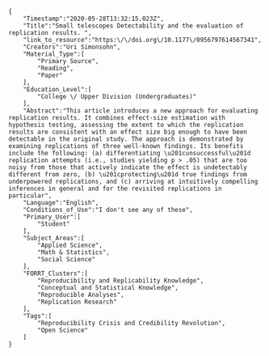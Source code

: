 
    {
        "Timestamp":"2020-05-28T13:32:15.023Z",
        "Title":"Small telescopes Detectability and the evaluation of replication results. ",
        "link_to_resource":"https:\/\/doi.org\/10.1177\/0956797614567341",
        "Creators":"Uri Simonsohn",
        "Material_Type":[
            "Primary Source",
            "Reading",
            "Paper"
        ],
        "Education_Level":[
            "College \/ Upper Division (Undergraduates)"
        ],
        "Abstract":"This article introduces a new approach for evaluating replication results. It combines effect-size estimation with hypothesis testing, assessing the extent to which the replication results are consistent with an effect size big enough to have been detectable in the original study. The approach is demonstrated by examining replications of three well-known findings. Its benefits include the following: (a) differentiating \u201cunsuccessful\u201d replication attempts (i.e., studies yielding p > .05) that are too noisy from those that actively indicate the effect is undetectably different from zero, (b) \u201cprotecting\u201d true findings from underpowered replications, and (c) arriving at intuitively compelling inferences in general and for the revisited replications in particular",
        "Language":"English",
        "Conditions_of_Use":"I don't see any of these",
        "Primary_User":[
            "Student"
        ],
        "Subject_Areas":[
            "Applied Science",
            "Math & Statistics",
            "Social Science"
        ],
        "FORRT_Clusters":[
            "Reproducibility and Replicability Knowledge",
            "Conceptual and Statistical Knowledge",
            "Reproducible Analyses",
            "Replication Research"
        ],
        "Tags":[
            "Reproducibility Crisis and Credibility Revolution",
            "Open Science"
        ]
    }
